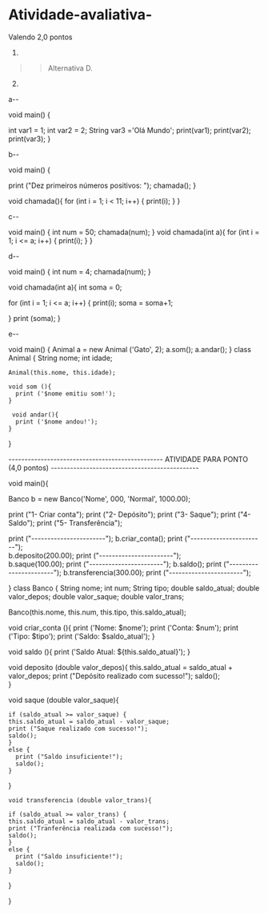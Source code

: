# Atividade-avaliativa-
Valendo 2,0 pontos 

1) 

>> Alternativa D.

2) 

a--  

void main() {
  
  int var1 = 1;
  int var2 = 2;
  String var3 ='Olá Mundo';
  print(var1);
  print(var2);
  print(var3);
}


b--

void main() {
  
  print ("Dez primeiros números positivos: ");
  chamada();
}
  
  void chamada(){
  for (int i = 1; i < 11; i++) {
    print(i);
  }
  }


c--

void main() {
  int num = 50;
  chamada(num);
}
  void chamada(int a){
    for (int i = 1; i <= a; i++) {
    print(i);
  }
  }
  
  
d--

void main() {
  int num = 4;
  chamada(num);
}
  
  void chamada(int a){
    int soma = 0;
    
  for (int i = 1; i <= a; i++) {
    print(i);
    soma = soma+1;
    
  }
    print (soma);
  }


e--

void main() {
  Animal a = new Animal ('Gato', 2);
  a.som();
  a.andar();
}
  class Animal {
    String nome;
    int idade;
    
    Animal(this.nome, this.idade);
    
    void som (){   
      print ('$nome emitiu som!');   
    }
    
     void andar(){      
      print ('$nome andou!');   
    }
  }
  
  
  
  
------------------------------------------------ ATIVIDADE PARA PONTO (4,0 pontos)  ----------------------------------------------


void main(){

  Banco b = new Banco('Nome', 000, 'Normal', 1000.00);
  

  print ("1- Criar conta");
  print ("2- Depósito");
  print ("3- Saque");
  print ("4- Saldo");
  print ("5- Transferência");

print ("-----------------------");
b.criar_conta();
print ("-----------------------");     
b.deposito(200.00);
print ("-----------------------");     
b.saque(100.00);
print ("-----------------------"); 
b.saldo();
print ("-----------------------");
b.transferencia(300.00);
print ("-----------------------");
         
}
class Banco {
  String nome; 
  int num;
  String tipo;
  double saldo_atual;
  double valor_depos;
  double valor_saque;
  double valor_trans;
  
  Banco(this.nome, this.num, this.tipo, this.saldo_atual);
  
  void criar_conta (){
    print ('Nome: $nome');
    print ('Conta: $num');
    print ('Tipo: $tipo');
    print ('Saldo: $saldo_atual');
  }
  
  void saldo (){
    print ('Saldo Atual: ${this.saldo_atual}');
  }
  
  void deposito (double valor_depos){
    this.saldo_atual = saldo_atual + valor_depos;
    print ("Depósito realizado com sucesso!");
    saldo();    
  }
  
  void saque (double valor_saque){
    
    if (saldo_atual >= valor_saque) {
    this.saldo_atual = saldo_atual - valor_saque;
    print ("Saque realizado com sucesso!");
    saldo(); 
    }
    else {
      print ("Saldo insuficiente!");
      saldo(); 
    }
  }
    
    void transferencia (double valor_trans){
    
    if (saldo_atual >= valor_trans) {
    this.saldo_atual = saldo_atual - valor_trans;
    print ("Tranferência realizada com sucesso!");
    saldo(); 
    }
    else {
      print ("Saldo insuficiente!");
      saldo(); 
    }
  }
  
  
  
}
  
